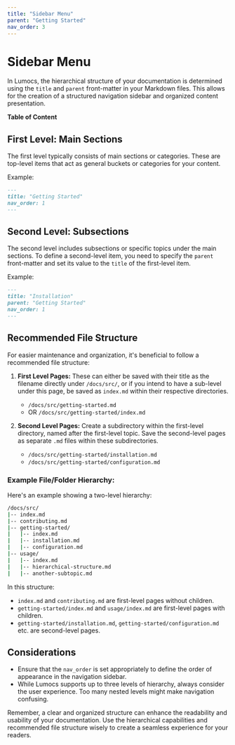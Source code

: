 ```yaml
---
title: "Sidebar Menu"
parent: "Getting Started"
nav_order: 3
---
```


# Sidebar Menu

In Lumocs, the hierarchical structure of your documentation is determined using
the `title` and `parent` front-matter in your Markdown files. This allows for
the creation of a structured navigation sidebar and organized content
presentation.

**Table of Content**

<!-- TOC -->

## First Level: Main Sections

The first level typically consists of main sections or categories. These are
top-level items that act as general buckets or categories for your content.

Example:

```markdown
---
title: "Getting Started"
nav_order: 1
---
```

## Second Level: Subsections

The second level includes subsections or specific topics under the main
sections. To define a second-level item, you need to specify the `parent`
front-matter and set its value to the `title` of the first-level item.

Example:

```markdown
---
title: "Installation"
parent: "Getting Started"
nav_order: 1
---
```

## Recommended File Structure

For easier maintenance and organization, it's beneficial to follow a recommended
file structure:

1. **First Level Pages:** These can either be saved with their title as the
   filename directly under `/docs/src/`, or if you intend to have a sub-level
   under this page, be saved as `index.md` within their respective directories.

   - `/docs/src/getting-started.md`
   - OR `/docs/src/getting-started/index.md`

2. **Second Level Pages:** Create a subdirectory within the first-level
   directory, named after the first-level topic. Save the second-level pages as
   separate `.md` files within these subdirectories.

   - `/docs/src/getting-started/installation.md`
   - `/docs/src/getting-started/configuration.md`

### Example File/Folder Hierarchy:

Here's an example showing a two-level hierarchy:

```bash
/docs/src/
|-- index.md
|-- contributing.md
|-- getting-started/
|   |-- index.md
|   |-- installation.md
|   |-- configuration.md
|-- usage/
|   |-- index.md
|   |-- hierarchical-structure.md
|   |-- another-subtopic.md
```

In this structure:

- `index.md` and `contributing.md` are first-level pages without children.
- `getting-started/index.md` and `usage/index.md` are first-level pages with
  children.
- `getting-started/installation.md`, `getting-started/configuration.md` etc. are
  second-level pages.

## Considerations

- Ensure that the `nav_order` is set appropriately to define the order of
  appearance in the navigation sidebar.
- While Lumocs supports up to three levels of hierarchy, always consider the
  user experience. Too many nested levels might make navigation confusing.

Remember, a clear and organized structure can enhance the readability and
usability of your documentation. Use the hierarchical capabilities and
recommended file structure wisely to create a seamless experience for your
readers.
